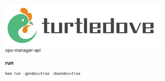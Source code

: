 
![Turtle Dove](https://github.com/yhkl-dev/turtle-dove-beego/raw/master/images/logo/turtle.png)
ops-manager-api

### run
```
bee run -gendoc=true -downdoc=true
```
